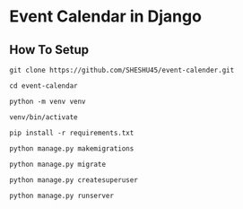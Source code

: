 # Event Calendar in Django
## How To Setup
```
git clone https://github.com/SHESHU45/event-calender.git
```
```
cd event-calendar
```
```
python -m venv venv
```
```
venv/bin/activate
```
```
pip install -r requirements.txt
```
```
python manage.py makemigrations
```
```
python manage.py migrate
```
```
python manage.py createsuperuser
```
```
python manage.py runserver
```
